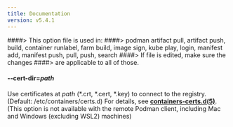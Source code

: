 ```yaml
---
title: Documentation
version: v5.4.1
---
```


####> This option file is used in:
####>   podman artifact pull, artifact push, build, container runlabel, farm build, image sign, kube play, login, manifest add, manifest push, pull, push, search
####> If file is edited, make sure the changes
####> are applicable to all of those.
#### **--cert-dir**=*path*

Use certificates at *path* (\*.crt, \*.cert, \*.key) to connect to the registry. (Default: /etc/containers/certs.d)
For details, see **[containers-certs.d(5)](https://github.com/containers/image/blob/main/docs/containers-certs.d.5.md)**.
(This option is not available with the remote Podman client, including Mac and Windows (excluding WSL2) machines)
